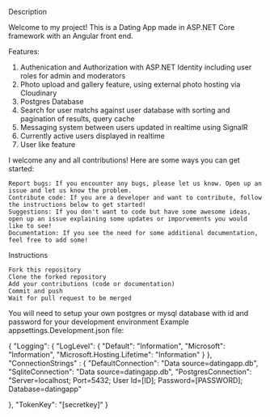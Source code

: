 
Description

Welcome to my project! This is a Dating App made in ASP.NET Core framework with an Angular front end. 

Features:

1. Authenication and Authorization with ASP.NET Identity including user roles for admin and moderators
2. Photo upload and gallery feature, using external photo hosting via Cloudinary
3. Postgres Database
4. Search for user matchs against user database with sorting and pagination of results, query cache
5. Messaging system between users updated in realtime using SignalR
6. Currently active users displayed in realtime
7. User like feature


I welcome any and all contributions! Here are some ways you can get started:

    Report bugs: If you encounter any bugs, please let us know. Open up an issue and let us know the problem.
    Contribute code: If you are a developer and want to contribute, follow the instructions below to get started!
    Suggestions: If you don't want to code but have some awesome ideas, open up an issue explaining some updates or imporvements you would like to see!
    Documentation: If you see the need for some additional documentation, feel free to add some!

Instructions

    Fork this repository
    Clone the forked repository
    Add your contributions (code or documentation)
    Commit and push
    Wait for pull request to be merged

You will need to setup your own postgres or mysql database with id and password for your development environment
Example appsettings.Development.json file:

{
  "Logging": {
    "LogLevel": {
      "Default": "Information",
      "Microsoft": "Information",
      "Microsoft.Hosting.Lifetime": "Information"
    }
  },
  "ConnectionStrings" : {
    "DefaultConnection": "Data source=datingapp.db",
    "SqliteConnection": "Data source=datingapp.db",
    "PostgresConnection": "Server=localhost; Port=5432; User Id=[ID]; Password=[PASSWORD]; Database=datingapp"
    
  },
  "TokenKey": "[secretkey]"
}

